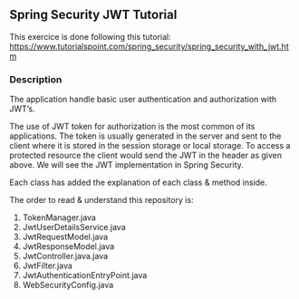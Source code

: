 ## Spring Security JWT Tutorial
This exercice is done following this tutorial: https://www.tutorialspoint.com/spring_security/spring_security_with_jwt.htm

### Description
The application handle basic user authentication and authorization with JWT’s. 

The use of JWT token for authorization is the most common of its applications. The token is usually generated in the server and sent to the client where it is stored in the session storage or local storage. To access a protected resource the client would send the JWT in the header as given above. We will see the JWT implementation in Spring Security.

Each class has added the explanation of each class & method inside.

The order to read & understand this repository is:

1) TokenManager.java
2) JwtUserDetailsService.java
3) JwtRequestModel.java
4) JwtResponseModel.java
5) JwtController.java.java
6) JwtFilter.java
7) JwtAuthenticationEntryPoint.java
8) WebSecurityConfig.java

